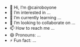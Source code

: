 - 👋 Hi, I’m @cairoboyone
- 👀 I’m interested in ...
- 🌱 I’m currently learning ...
- 💞️ I’m looking to collaborate on ...
- 📫 How to reach me ...
- 😄 Pronouns: ...
- ⚡ Fun fact: ...

<!---
cairoboyone/cairoboyone is a ✨ special ✨ repository because its `README.md` (this file) appears on your GitHub profile.
You can click the Preview link to take a look at your changes.
--->
